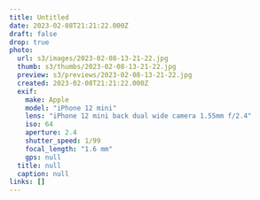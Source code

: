 ```yaml
---
title: Untitled
date: 2023-02-08T21:21:22.000Z
draft: false
drop: true
photo:
  url: s3/images/2023-02-08-13-21-22.jpg
  thumb: s3/thumbs/2023-02-08-13-21-22.jpg
  preview: s3/previews/2023-02-08-13-21-22.jpg
  created: 2023-02-08T21:21:22.000Z
  exif:
    make: Apple
    model: "iPhone 12 mini"
    lens: "iPhone 12 mini back dual wide camera 1.55mm f/2.4"
    iso: 64
    aperture: 2.4
    shutter_speed: 1/99
    focal_length: "1.6 mm"
    gps: null
  title: null
  caption: null
links: []
---
```

